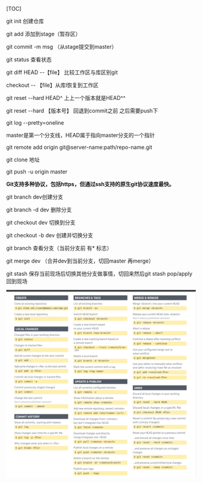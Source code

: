 [TOC]


git init 创建仓库

git add 添加到stage（暂存区）

git commit -m msg （从stage提交到master）

git status 查看状态

git diff HEAD --【file】 比较工作区与库区别git 

checkout -- 【file】从库l恢复到工作区

git reset --hard HEAD^ 上上一个版本就是HEAD^^

git reset --hard 【版本号】 回退到commit之前 之后需要push下

git log --pretty=oneline

master是第一个分支线，HEAD属于指向master分支的一个指针

git remote add origin git@server-name:path/repo-name.git

git clone 地址

git push -u origin master


**Git支持多种协议，包括https，但通过ssh支持的原生git协议速度最快。**

git branch dev创建分支

git branch -d dev  删除分支

git checkout dev 切换到分支

git checkout -b dev  创建并切换分支

git branch 查看分支（当前分支前 有* 标志）

git merge dev （合并dev到当前分支，切回master 再merge）

git stash 保存当前现场后切换其他分支做事情，切回来然后git stash pop/apply回到现场



![git_learn](.\image\git_learn.png)